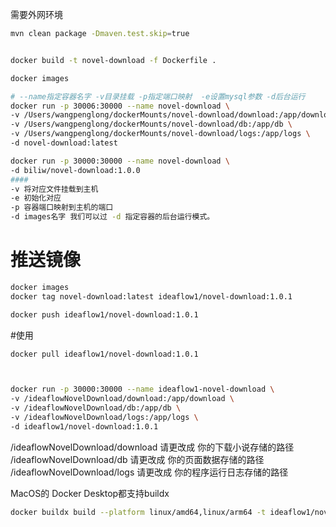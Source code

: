 需要外网环境
```bash
mvn clean package -Dmaven.test.skip=true


docker build -t novel-download -f Dockerfile .

docker images

```
```bash
# --name指定容器名字 -v目录挂载 -p指定端口映射  -e设置mysql参数 -d后台运行
docker run -p 30006:30000 --name novel-download \
-v /Users/wangpenglong/dockerMounts/novel-download/download:/app/download \
-v /Users/wangpenglong/dockerMounts/novel-download/db:/app/db \
-v /Users/wangpenglong/dockerMounts/novel-download/logs:/app/logs \
-d novel-download:latest

docker run -p 30000:30000 --name novel-download \
-d biliw/novel-download:1.0.0
####
-v 将对应文件挂载到主机
-e 初始化对应
-p 容器端口映射到主机的端口
-d images名字 我们可以过 -d 指定容器的后台运行模式。
```




# 推送镜像

```bash
docker images
docker tag novel-download:latest ideaflow1/novel-download:1.0.1

docker push ideaflow1/novel-download:1.0.1
```

#使用

```bash
docker pull ideaflow1/novel-download:1.0.1



docker run -p 30000:30000 --name ideaflow1-novel-download \
-v /ideaflowNovelDownload/download:/app/download \
-v /ideaflowNovelDownload/db:/app/db \
-v /ideaflowNovelDownload/logs:/app/logs \
-d ideaflow1/novel-download:1.0.1

```

/ideaflowNovelDownload/download 请更改成 你的下载小说存储的路径
/ideaflowNovelDownload/db  请更改成 你的页面数据存储的路径
/ideaflowNovelDownload/logs  请更改成 你的程序运行日志存储的路径


MacOS的 Docker Desktop都支持buildx
```bash
docker buildx build --platform linux/amd64,linux/arm64 -t ideaflow1/novel-download:1.0.2  --push .
```

